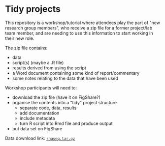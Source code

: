 # Tidy projects

This repository is a workshop/tutorial where attendees play the part of "new research group members", who receive a zip file for a former project/lab team member, and are needing to use this information to start working in their new role.

The zip file contains:

- data
- script(s) (maybe a .R file)
- results derived from using the script
- a Word document containing some kind of report/commentary 
- some notes relating to the data that have been used

Workshop participants will need to:

 - download the zip file (have it on FigShare?)
 - organise the contents into a "tidy" project structure
    - separate code, data, results
    - add documentation
    - include metadata
    - turn R script into Rmd file and produce output
 - put data set on FigShare
 
    
Data download link: [`rnaseq.tar.gz`](https://github.com/murraycadzow/tidy-projects/raw/project_creation/rnaseq.tar.gz)

